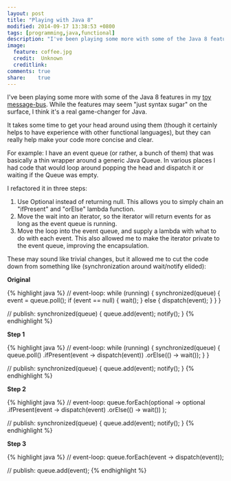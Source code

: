```yaml
---
layout: post
title: "Playing with Java 8"
modified: 2014-09-17 13:38:53 +0800
tags: [programming,java,functional]
description: "I've been playing some more with some of the Java 8 features in my toy message-bus. While the features may seem 'just syntax sugar' on the surface, I think it's a real game-changer for Java."
image:
  feature: coffee.jpg
  credit:  Unknown
  creditlink: 
comments: true
share:    true
---
```

I've been playing some more with some of the Java 8 features in my <a href="https://github.com/corani/minibus/" target="_BLANK">toy message-bus</a>. While the features may seem
"just syntax sugar" on the surface, I think it's a real game-changer for Java.

It takes some time to get your head around using them (though it certainly helps to have experience with other functional languages), but they can really help make your code more
concise and clear.

For example: I have an event queue (or rather, a bunch of them) that was basically a thin wrapper around a generic Java Queue. In various places I had code that would loop around
popping the head and dispatch it or waiting if the Queue was empty.

I refactored it in three steps:

 1. Use Optional instead of returning null. This allows you to simply chain an "ifPresent" and "orElse" lambda function.
 2. Move the wait into an iterator, so the iterator will return events for as long as the event queue is running.
 3. Move the loop into the event queue, and supply a lambda with what to do with each event. This also allowed me to make the iterator private to the event queue, improving the encapsulation.

These may sound like trivial changes, but it allowed me to cut the code down from something like (synchronization around wait/notify elided):

**Original**

{% highlight java %}
// event-loop:
while (running) {
    synchronized(queue) {
        event = queue.poll();
        if (event == null) {
            wait();
        } else {
            dispatch(event);
        }
    }
}

// publish:
synchronized(queue) {
    queue.add(event);
    notify();
}
{% endhighlight %}

**Step 1**

{% highlight java %}
// event-loop:
while (running) {
    synchronized(queue) {
        queue.poll()
            .ifPresent(event -> dispatch(event))
            .orElse(() -> wait());
    }
}

// publish:
synchronized(queue) {
    queue.add(event);
    notify();
}
{% endhighlight %}

**Step 2**

{% highlight java %}
// event-loop:
queue.forEach(optional ->
    optional
        .ifPresent(event -> dispatch(event)
        .orElse(() -> wait())
);

// publish:
synchronized(queue) {
    queue.add(event);
    notify();
}
{% endhighlight %}

**Step 3**

{% highlight java %}
// event-loop:
queue.forEach(event -> dispatch(event));

// publish:
queue.add(event);﻿
{% endhighlight %}